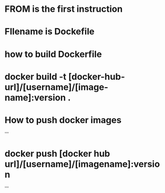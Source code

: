 # FROM is the first instruction

# FIlename is Dockefile

# how to build Dockerfile

# docker build -t [docker-hub-url]/[username]/[image-name]:version .

# How to push docker images

'''
# docker push [docker hub url]/[username]/[imagename]:version
'''